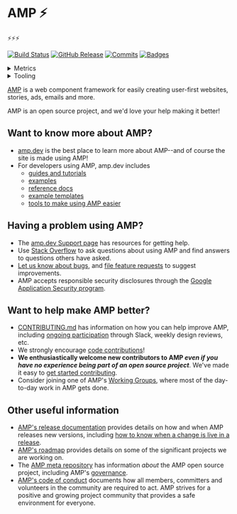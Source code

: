 # AMP ⚡

⚡⚡⚡

[![Build Status](https://img.shields.io/travis/ampproject/amphtml/master.svg?logo=Travis%20CI&logoColor=white&style=flat-square 'Build Status')](https://travis-ci.com/ampproject/amphtml/builds)
[![GitHub Release](https://img.shields.io/github/release/ampproject/amphtml.svg?logo=GitHub&style=flat-square 'GitHub Release')](https://github.com/ampproject/amphtml/releases/latest)
[![Commits](https://img.shields.io/github/commit-activity/m/ampproject/amphtml.svg?logo=GitHub&style=flat-square 'Commits')](https://github.com/ampproject/amphtml/pulse/monthly)
[![Badges](https://img.shields.io/badge/badges-16-brightgreen?logo=GitHub&style=flat-square)](#)

<details>
<summary>
Metrics
  
</summary>

[![Absolute Code Coverage](https://img.shields.io/endpoint.svg?logo=Codecov&logoColor=white&style=flat-square&url=https%3A%2F%2Famp-project-metrics.appspot.com%2Fapi%2Fbadge%2FAbsoluteCoverageMetric 'Test coverage for the repository as computed by CodeCov')](https://codecov.io/gh/ampproject/amphtml/)
[![Presubmit Latency](https://img.shields.io/endpoint.svg?logo=Travis%20CI&logoColor=white&style=flat-square&url=https%3A%2F%2Famp-project-metrics.appspot.com%2Fapi%2Fbadge%2FPresubmitLatencyMetric 'Average Travis build time over the last 90 days')](https://travis-ci.com/ampproject/amphtml/builds)
[![Cherrypick Issue Count](https://img.shields.io/endpoint.svg?logo=GitHub&logoColor=white&style=flat-square&url=https%3A%2F%2Famp-project-metrics.appspot.com%2Fapi%2Fbadge%2FCherrypickIssueCountMetric 'Number of cherry-pick issues in the last 90 days')](https://github.com/ampproject/amphtml/issues?utf8=%E2%9C%93&q=is%3Aissue+title%3A+%22Cherry-pick%22)
[![Release Granularity](https://img.shields.io/endpoint.svg?logo=GitHub&logoColor=white&style=flat-square&url=https%3A%2F%2Famp-project-metrics.appspot.com%2Fapi%2Fbadge%2FReleaseGranularityMetric 'Average commits per release over the last 90 days')](https://github.com/ampproject/amphtml/releases)
[![Travis Greenness](https://img.shields.io/endpoint.svg?logo=Travis%20CI&logoColor=white&style=flat-square&url=https%3A%2F%2Famp-project-metrics.appspot.com%2Fapi%2Fbadge%2FTravisGreennessMetric 'Percentage of green Travis builds over the last 90 days')](https://travis-ci.com/ampproject/amphtml/builds)
[![Travis Flakiness](https://img.shields.io/endpoint.svg?logo=Travis%20CI&logoColor=white&style=flat-square&url=https%3A%2F%2Famp-project-metrics.appspot.com%2Fapi%2Fbadge%2FTravisFlakinessMetric 'Percentage of flaky Travis builds over the last 90 days')](https://travis-ci.com/ampproject/amphtml/builds)

</details>

<details>
<summary>
Tooling

</summary>

[![Percy](https://img.shields.io/badge/%F0%9F%A6%94%20visual%20testing-Percy-violet.svg?style=flat-square 'Percy')](https://percy.io/ampproject/amphtml)
[![Prettier](https://img.shields.io/badge/code_style-Prettier-ff69b4.svg?logo=Prettier&logoColor=white&style=flat-square 'Prettier')](https://github.com/prettier/prettier)
[![Codecov](https://img.shields.io/badge/test_coverage-CodeCov-f01f7a.svg?logo=Codecov&logoColor=white&style=flat-square 'Codecov')](https://codecov.io/gh/ampproject/amphtml/)
[![LGTM](https://img.shields.io/lgtm/alerts/github/ampproject/amphtml.svg?logo=lgtm&style=flat-square 'LGTM')](https://lgtm.com/projects/g/ampproject/amphtml/)
[![Renovate](https://img.shields.io/badge/renovate-enabled-brightgreen.svg?logo=dependabot&style=flat-square 'Renovate')](https://renovateapp.com/)

</details>

[AMP](https://amp.dev) is a web component framework for easily creating user-first websites, stories, ads, emails and more.

AMP is an open source project, and we'd love your help making it better!

## Want to know more about AMP?

- [amp.dev](https://amp.dev) is the best place to learn more about AMP--and of course the site is made using AMP!
- For developers using AMP, amp.dev includes
  - [guides and tutorials](https://amp.dev/documentation/guides-and-tutorials/)
  - [examples](https://amp.dev/documentation/examples/)
  - [reference docs](https://amp.dev/documentation/components/?format=websites)
  - [example templates](https://amp.dev/documentation/templates/)
  - [tools to make using AMP easier](https://amp.dev/documentation/tools)

## Having a problem using AMP?

- The [amp.dev Support page](https://amp.dev/support/) has resources for getting help.
- Use [Stack Overflow](http://stackoverflow.com/questions/tagged/amp-html) to ask questions about using AMP and find answers to questions others have asked.
- [Let us know about bugs](https://github.com/ampproject/amphtml/blob/master/CONTRIBUTING.md#report-a-bug), and [file feature requests](https://github.com/ampproject/amphtml/blob/master/CONTRIBUTING.md#make-a-suggestion) to suggest improvements.
- AMP accepts responsible security disclosures through the [Google Application Security program](https://www.google.com/about/appsecurity/).

## Want to help make AMP better?

- [CONTRIBUTING.md](https://github.com/ampproject/amphtml/blob/master/CONTRIBUTING.md) has information on how you can help improve AMP, including [ongoing participation](https://github.com/ampproject/amphtml/blob/master/CONTRIBUTING.md#ongoing-participation) through Slack, weekly design reviews, etc.
- We strongly encourage [code contributions](https://github.com/ampproject/amphtml/blob/master/contributing/contributing-code.md)!
- **We enthusiastically welcome new contributors to AMP _even if you have no experience being part of an open source project_**. We've made it easy to [get started contributing](https://github.com/ampproject/amphtml/blob/master/CONTRIBUTING.md#get-started-with-open-source).
- Consider joining one of AMP's [Working Groups](https://github.com/ampproject/meta/tree/master/working-groups), where most of the day-to-day work in AMP gets done.

## Other useful information

- [AMP's release documentation](contributing/release-schedule.md) provides details on how and when AMP releases new versions, including [how to know when a change is live in a release](https://github.com/ampproject/amphtml/blob/master/contributing/release-schedule.md#determining-if-your-change-is-in-a-release).
- [AMP's roadmap](https://amp.dev/community/roadmap) provides details on some of the significant projects we are working on.
- The [AMP meta repository](https://github.com/ampproject/meta) has information _about_ the AMP open source project, including AMP's [governance](https://github.com/ampproject/meta/blob/master/GOVERNANCE.md).
- [AMP's code of conduct](https://github.com/ampproject/meta/blob/master/CODE_OF_CONDUCT.md) documents how all members, committers and volunteers in the community are required to act. AMP strives for a positive and growing project community that provides a safe environment for everyone.
